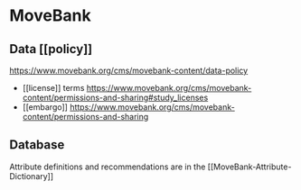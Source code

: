 # MoveBank

## Data [[policy]]
https://www.movebank.org/cms/movebank-content/data-policy

* [[license]] terms https://www.movebank.org/cms/movebank-content/permissions-and-sharing#study_licenses
* [[embargo]] https://www.movebank.org/cms/movebank-content/permissions-and-sharing

## Database
Attribute definitions and recommendations are in the [[MoveBank-Attribute-Dictionary]]
